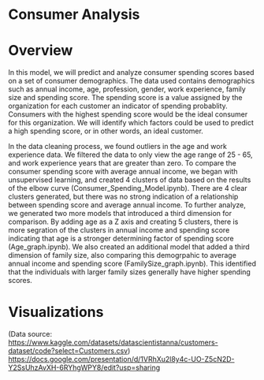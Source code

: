 # Consumer Analysis
# Overview
In this model, we will predict and analyze consumer spending scores based on a set of consumer demographics. The data used contains demographics such as annual income, age, profession, gender, work experience, family size and spending score. The spending score is a value assigned by the organization for each customer an indicator of spending probablity. Consumers with the highest spending score would be the ideal consumer for this organization. We will identify which factors could be used to predict a high spending score, or in other words, an ideal customer.

In the data cleaning process, we found outliers in the age and work experience data. We filtered the data to only view the age range of 25 - 65, and work experience years that are greater than zero. To compare the consumer spending score with average annual income, we began with unsupervised learning, and created 4 clusters of data based on the results of the elbow curve (Consumer_Spending_Model.ipynb). There are 4 clear clusters generated, but there was no strong indication of a relationship between spending score and average annual income. To further analyze, we generated two more models that introduced a third dimension for comparison. By adding age as a Z axis and creating 5 clusters, there is more segration of the clusters in annual income and spending score indicating that age is a stronger determining factor of spending score (Age_graph.ipynb). We also created an additional model that added a third dimension of family size, also comparing this demogrpahic to average annual income and spending score (FamilySize_graph.ipynb). This identified that the individuals with larger family sizes generally have higher spending scores.

# Visualizations


(Data source: https://www.kaggle.com/datasets/datascientistanna/customers-dataset/code?select=Customers.csv)
https://docs.google.com/presentation/d/1VRhXu2l8y4c-UO-Z5cN2D-Y2SsUhzAvXH-6RYhgWPY8/edit?usp=sharing

